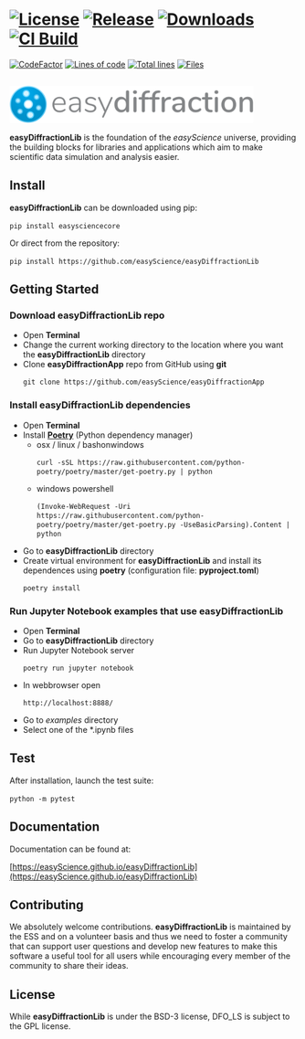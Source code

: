 # [![License][50]][51] [![Release][32]][33] [![Downloads][70]][71] [![CI Build][20]][21] 

[![CodeFactor][83]][84] [![Lines of code][81]](<>) [![Total lines][80]](<>) [![Files][82]](<>)


<img height="80"><img src="https://raw.githubusercontent.com/easyScience/easyDiffractionLib/master/resources/images/ed_logo.svg" height="65">

**easyDiffractionLib** is the foundation of the *easyScience* universe, providing the building blocks for libraries and applications which aim to make scientific data simulation and analysis easier.

## Install

**easyDiffractionLib** can be downloaded using pip:

```pip install easysciencecore```

Or direct from the repository:

```pip install https://github.com/easyScience/easyDiffractionLib```

## Getting Started

### Download easyDiffractionLib repo
* Open **Terminal**
* Change the current working directory to the location where you want the **easyDiffractionLib** directory
* Clone **easyDiffractionApp** repo from GitHub using **git**
  ```
  git clone https://github.com/easyScience/easyDiffractionApp
  ```
  
### Install easyDiffractionLib dependencies
* Open **Terminal**
* Install [**Poetry**](https://python-poetry.org/docs/) (Python dependency manager)
  * osx / linux / bashonwindows
    ```
    curl -sSL https://raw.githubusercontent.com/python-poetry/poetry/master/get-poetry.py | python
    ```
  * windows powershell
    ```
    (Invoke-WebRequest -Uri https://raw.githubusercontent.com/python-poetry/poetry/master/get-poetry.py -UseBasicParsing).Content | python
    ```
* Go to **easyDiffractionLib** directory
* Create virtual environment for **easyDiffractionLib** and install its dependences using **poetry** (configuration file: **pyproject.toml**)
  ```
  poetry install
  ```
  
### Run Jupyter Notebook examples that use easyDiffractionLib
* Open **Terminal**
* Go to **easyDiffractionLib** directory
* Run Jupyter Notebook server
  ```
  poetry run jupyter notebook
  ```
* In webbrowser open
  ```
  http://localhost:8888/
  ```
* Go to *examples* directory
* Select one of the *.ipynb files


## Test

After installation, launch the test suite:

```python -m pytest```

## Documentation

Documentation can be found at:

[https://easyScience.github.io/easyDiffractionLib](https://easyScience.github.io/easyDiffractionLib)

## Contributing
We absolutely welcome contributions. **easyDiffractionLib** is maintained by the ESS and on a volunteer basis and thus we need to foster a community that can support user questions and develop new features to make this software a useful tool for all users while encouraging every member of the community to share their ideas.

## License
While **easyDiffractionLib** is under the BSD-3 license, DFO_LS is subject to the GPL license.

<!---CI Build Status--->

[20]: https://github.com/easyScience/easyDiffractionLib/workflows/CI%20using%20pip/badge.svg

[21]: https://github.com/easyScience/easyDiffractionLib/actions


<!---Release--->

[32]: https://img.shields.io/pypi/v/easyScienceCore.svg

[33]: https://pypi.org/project/easyScienceCore


<!---License--->

[50]: https://img.shields.io/github/license/easyScience/easyDiffractionLib.svg

[51]: https://github.com/easyScience/easyDiffractionLib/blob/master/LICENSE.md


<!---Downloads--->

[70]: https://img.shields.io/pypi/dm/easyScienceCore.svg

[71]: https://pypi.org/project/easyScienceCore

<!---Code statistics--->

[80]: https://tokei.rs/b1/github/easyScience/easyDiffractionLib

[81]: https://tokei.rs/b1/github/easyScience/easyDiffractionLib?category=code

[82]: https://tokei.rs/b1/github/easyScience/easyDiffractionLib?category=files

[83]: https://www.codefactor.io/repository/github/easyscience/easyDiffractionLib/badge

[84]: https://www.codefactor.io/repository/github/easyscience/easyDiffractionLib
